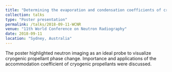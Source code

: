 ```yaml
---
title: "Determining the evaporation and condensation coefficients of cryogenic propellants"
collection: talks
type: "Poster presentation"
permalink: /talks/2018-09-11-WCNR
venue: "11th World Conference on Neutron Radiography"
date: 2018-09-11
location: "Sydney, Australia"
---
```


The poster highlighted neutron imaging as an ideal probe to visualize cryogenic propellant phase change. Importance and applications of the accommodation coefficient of cryogenic propellants were discussed.
